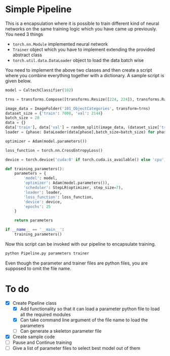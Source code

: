 # Simple Pipeline

This is a encapsulation where it is possible to train different kind of neural networks on the same training logic which you have came up previously. You need 3 things

- `torch.nn.Module` implemented neural network
- `Trainer` object which you have to implement extending the provided abstract class
- `torch.util.data.DataLoader` object to load the data batch wise

You need to implement the above two classes and then create a script where you combine everything together with a dictionary. A sample script is given below.

``` python
model = CaltechClassifier(102)

trns = transforms.Compose([transforms.Resize([224, 224]), transforms.RandomHorizontalFlip(), transforms.RandomVerticalFlip(), transforms.ToTensor()])

image_data = ImageFolder('101_ObjectCategories', transform=trns)
dataset_size = {'train': 7000, 'val': 2144}
batch_size = 20
data = {}
data['train'], data['val'] = random_split(image_data, (dataset_size['train'], dataset_size['val']))
loader = {phase: DataLoader(data[phase],batch_size=batch_size) for phase in ['train','val']}

optimizer = Adam(model.parameters())

loss_function = torch.nn.CrossEntropyLoss()

device = torch.device('cuda:0' if torch.cuda.is_available() else 'cpu')

def training_parameters():
	parameters = {
		'model': model,
		'optimizer': Adam(model.parameters()),
		'scheduler': StepLR(optimizer, step_size=7),
		'loader': loader,
		'loss_function': loss_function,
		'device': device,
		'epochs': 25
	}

	return parameters

if __name__ == '__main__':
	training_parameters()
```

Now this script can be invoked with our pipeline to encapsulate training.

``` bash
python Pipeline.py parameters trainer
```

Even though the parameter and trainer files are python files, you are supposed to omit the file name.

# To do
- [x] Create Pipeline class
	- [x] Add functionality so that it can load a parameter python file to load all the required modules
	- [x] Can take command line argument of the file name to load the parameters
	- [ ] Can generate a skeleton parameter file
- [x] Create sample code
- [ ] Pause and Continue training
- [ ] Give a list of parameter files to select best model out of them
